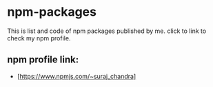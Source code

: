 # npm-packages
This is list and code of npm packages published by me.
click to link to check my npm profile.

## npm profile link:
- [https://www.npmjs.com/~suraj_chandra]
